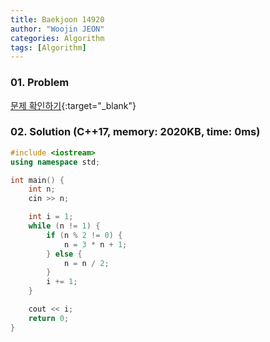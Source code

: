 ```yaml
---
title: Baekjoon 14920
author: "Woojin JEON"
categories: Algorithm
tags: [Algorithm]
---
```


### 01. Problem

[문제 확인하기](https://www.acmicpc.net/problem/14920){:target="_blank"}

### 02. Solution (C++17, memory: 2020KB, time: 0ms)

```cpp
#include <iostream>
using namespace std;

int main() {
    int n;
    cin >> n;

    int i = 1;
    while (n != 1) {
        if (n % 2 != 0) {
            n = 3 * n + 1;
        } else {
            n = n / 2;
        }
        i += 1;
    }

    cout << i;
    return 0;
}
```
